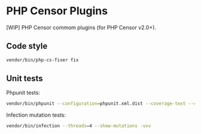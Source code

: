 PHP Censor Plugins
==================

[WIP] PHP Censor commom plugins (for PHP Censor v2.0+).

Code style
----------

```bash
vendor/bin/php-cs-fixer fix
```

Unit tests
----------

Phpunit tests:

```bash
vendor/bin/phpunit --configuration=phpunit.xml.dist --coverage-text --coverage-html=tests/var/coverage
```

Infection mutation tests:

```bash
vendor/bin/infection --threads=4 --show-mutations -vvv
```
